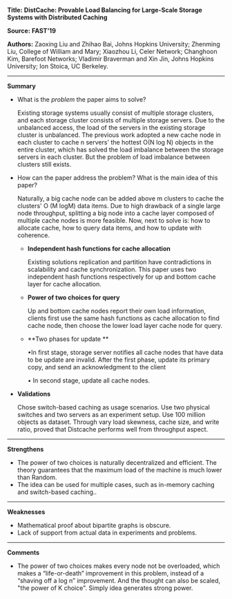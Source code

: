**Title:** **DistCache: Provable Load Balancing for Large-Scale Storage Systems with Distributed Caching**

**Source:** **FAST'19**

**Authors:** Zaoxing Liu and Zhihao Bai, Johns Hopkins University; Zhenming Liu, College of William and 
Mary; Xiaozhou Li, Celer Network; Changhoon Kim, Barefoot Networks; Vladimir Braverman 
and Xin Jin, Johns Hopkins University; Ion Stoica, UC Berkeley.

---

**Summary**

- What is the *problem* the paper aims to solve?

  Existing storage systems usually consist of multiple storage clusters, and each storage cluster consists of multiple storage servers. Due to the unbalanced access, the load of the servers in the existing storage cluster is unbalanced. The previous work adopted a new cache node in each cluster to cache n servers' the hottest O(N log N) objects in the entire cluster, which has solved the load imbalance between the storage servers in each cluster. But the problem of load imbalance between clusters still exists.

- How can the paper address the problem? What is the main idea of this paper?

  Naturally, a big cache node can be added above m clusters to cache the clusters' O (M logM) data items. Due to high drawback of a single large node throughput, splitting a big node into a cache layer composed of multiple cache nodes is more feasible. Now, next to solve is: how to allocate cache, how to query data items, and how to update with coherence.

  - **Independent hash functions for cache allocation** 

    Existing solutions replication and partition have contradictions in scalability and cache synchronization. This paper uses two independent hash functions respectively for up and bottom cache layer for cache allocation.

  - **Power of two choices for query**

    Up and bottom cache nodes report their own load information, clients first use the same hash functions as cache allocation to find cache node, then choose the lower load layer cache node for query.    

  - **Two phases for update ** 

    •In first stage, storage server notifies all cache nodes that have data to be update are invalid. After the first phase, update its primary copy, and send an acknowledgment to the client

    • In second stage, update all cache nodes.

- **Validations**

  Chose switch-based caching as usage scenarios. Use two physical switches and two servers as an experiment setup. Use 100 million objects as dataset. Through vary load skewness, cache size, and write ratio, proved that Distcache performs well from throughput aspect.
  

---

**Strengthens**  

- The power of two choices is naturally decentralized and efficient. The theory guarantees that the maximum load of the machine is much lower than Random.
- The idea can be used for multiple cases, such as in-memory caching and switch-based caching..

---

**Weaknesses**  

- Mathematical proof about bipartite graphs is obscure.
- Lack of support from actual data in experiments and problems.

---

**Comments**  

- The power of two choices makes every node not be overloaded, which makes a “life-or-death” improvement in this problem, instead of a “shaving off a log n” improvement. And the thought can also be scaled, "the power of K choice". Simply idea generates strong power.

  